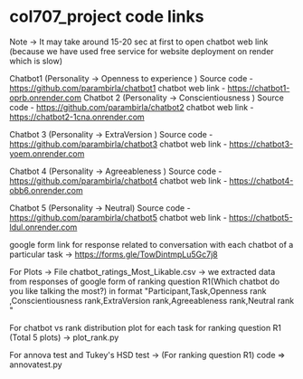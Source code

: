 # col707_project code links

Note -> It may take around 15-20 sec at first to open chatbot web link (because we have used free service for website deployment on render which is slow)

Chatbot1  (Personality -> Openness to experience )
Source code - https://github.com/parambirla/chatbot1 
chatbot web link - https://chatbot1-oprb.onrender.com
Chatbot 2 (Personality -> Conscientiousness ) 
Source code - https://github.com/parambirla/chatbot2
chatbot web link - https://chatbot2-1cna.onrender.com

Chatbot 3 (Personality -> ExtraVersion ) 
Source code - https://github.com/parambirla/chatbot3
chatbot web link - https://chatbot3-yoem.onrender.com

Chatbot 4 (Personality -> Agreeableness ) 
Source code - https://github.com/parambirla/chatbot4
chatbot web link - https://chatbot4-obb6.onrender.com 

Chatbot 5 (Personality -> Neutral) 
Source code - https://github.com/parambirla/chatbot5
chatbot web link - https://chatbot5-ldul.onrender.com


google form link for response related to conversation with each chatbot of a particular task ->
https://forms.gle/TowDintmpLu5Gc7j8
 
For Plots ->
File chatbot_ratings_Most_Likable.csv  -> we extracted data from responses of google form of ranking question R1(Which chatbot do you like talking the most?) in format "Participant,Task,Openness rank ,Conscientiousness rank,ExtraVersion rank,Agreeableness rank,Neutral rank "

For chatbot vs rank distribution plot for each task for ranking question R1 (Total 5 plots) -> plot_rank.py

For annova test and Tukey's HSD test -> 
(For ranking question R1) code =>  annovatest.py
